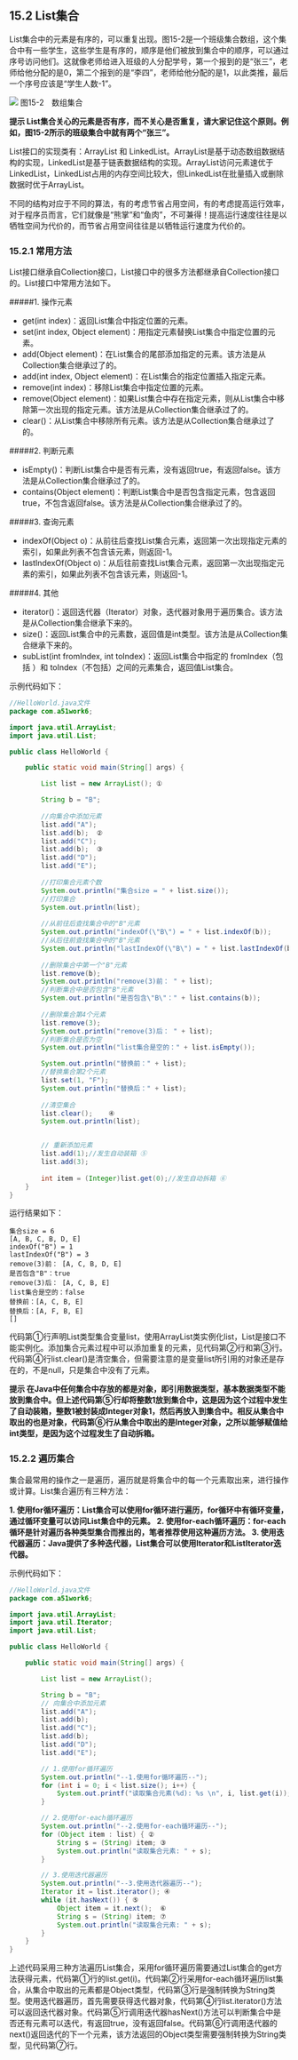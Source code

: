 ## 15.2 List集合

List集合中的元素是有序的，可以重复出现。图15-2是一个班级集合数组，这个集合中有一些学生，这些学生是有序的，顺序是他们被放到集合中的顺序，可以通过序号访问他们。这就像老师给进入班级的人分配学号，第一个报到的是“张三”，老师给他分配的是0，第二个报到的是“李四”，老师给他分配的是1，以此类推，最后一个序号应该是“学生人数-1”。

![](../assets/15-2.jpg)
图15-2　数组集合

**提示 List集合关心的元素是否有序，而不关心是否重复，请大家记住这个原则。例如，图15-2所示的班级集合中就有两个“张三”。**

List接口的实现类有：ArrayList 和 LinkedList。ArrayList是基于动态数组数据结构的实现，LinkedList是基于链表数据结构的实现。ArrayList访问元素速优于LinkedList，LinkedList占用的内存空间比较大，但LinkedList在批量插入或删除数据时优于ArrayList。

不同的结构对应于不同的算法，有的考虑节省占用空间，有的考虑提高运行效率，对于程序员而言，它们就像是“熊掌”和“鱼肉”，不可兼得！提高运行速度往往是以牺牲空间为代价的，而节省占用空间往往是以牺牲运行速度为代价的。

### 15.2.1 常用方法

List接口继承自Collection接口，List接口中的很多方法都继承自Collection接口的。List接口中常用方法如下。

#####1.  操作元素

*   get(int index)：返回List集合中指定位置的元素。
*   set(int index, Object element)：用指定元素替换List集合中指定位置的元素。
*   add(Object element)：在List集合的尾部添加指定的元素。该方法是从Collection集合继承过了的。
*   add(int index, Object element)：在List集合的指定位置插入指定元素。
*   remove(int index)：移除List集合中指定位置的元素。
*   remove(Object element)：如果List集合中存在指定元素，则从List集合中移除第一次出现的指定元素。该方法是从Collection集合继承过了的。
*   clear()：从List集合中移除所有元素。该方法是从Collection集合继承过了的。

#####2.  判断元素

*   isEmpty()：判断List集合中是否有元素，没有返回true，有返回false。该方法是从Collection集合继承过了的。
*   contains(Object element)：判断List集合中是否包含指定元素，包含返回true，不包含返回false。该方法是从Collection集合继承过了的。

#####3.  查询元素

*   indexOf(Object o)：从前往后查找List集合元素，返回第一次出现指定元素的索引，如果此列表不包含该元素，则返回-1。
*   lastIndexOf(Object o)：从后往前查找List集合元素，返回第一次出现指定元素的索引，如果此列表不包含该元素，则返回-1。

#####4.  其他

*   iterator()：返回迭代器（Iterator）对象，迭代器对象用于遍历集合。该方法是从Collection集合继承下来的。
*   size()：返回List集合中的元素数，返回值是int类型。该方法是从Collection集合继承下来的。
*   subList(int fromIndex, int toIndex)：返回List集合中指定的 fromIndex（包括 ）和 toIndex（不包括）之间的元素集合，返回值List集合。

示例代码如下：

```java
//HelloWorld.java文件
package com.a51work6;

import java.util.ArrayList;
import java.util.List;

public class HelloWorld {

	public static void main(String[] args) {

		List list = new ArrayList(); ①

		String b = "B";
		
		//向集合中添加元素
		list.add("A");
		list.add(b);  ②
		list.add("C");
		list.add(b);  ③
		list.add("D");
		list.add("E");
		
		//打印集合元素个数
		System.out.println("集合size = " + list.size());
		//打印集合
		System.out.println(list);
		
		//从前往后查找集合中的"B"元素
		System.out.println("indexOf(\"B\") = " + list.indexOf(b));
		//从后往前查找集合中的"B"元素
		System.out.println("lastIndexOf(\"B\") = " + list.lastIndexOf(b));
		
		//删除集合中第一个"B"元素
		list.remove(b);		
		System.out.println("remove(3)前： " + list);
		//判断集合中是否包含"B"元素
		System.out.println("是否包含\"B\"：" + list.contains(b));	
		
		//删除集合第4个元素
		list.remove(3);
		System.out.println("remove(3)后： " + list);
		//判断集合是否为空
		System.out.println("list集合是空的：" + list.isEmpty());

		System.out.println("替换前：" + list);
		//替换集合第2个元素
		list.set(1, "F");
		System.out.println("替换后：" + list);
		
		//清空集合
		list.clear();	 ④
		System.out.println(list);


		// 重新添加元素
		list.add(1);//发生自动装箱 ⑤
		list.add(3);
			
		int item = (Integer)list.get(0);//发生自动拆箱 ⑥
	}
}
```

运行结果如下：

	集合size = 6
	[A, B, C, B, D, E]
	indexOf("B") = 1
	lastIndexOf("B") = 3
	remove(3)前： [A, C, B, D, E]
	是否包含"B"：true
	remove(3)后： [A, C, B, E]
	list集合是空的：false
	替换前：[A, C, B, E]
	替换后：[A, F, B, E]
	[]

代码第①行声明List类型集合变量list，使用ArrayList类实例化list，List是接口不能实例化。添加集合元素过程中可以添加重复的元素，见代码第②行和第③行。代码第④行list.clear()是清空集合，但需要注意的是变量list所引用的对象还是存在的，不是null，只是集合中没有了元素。

**提示 在Java中任何集合中存放的都是对象，即引用数据类型，基本数据类型不能放到集合中。但上述代码第⑤行却将整数1放到集合中，这是因为这个过程中发生了自动装箱，整数1被封装成Integer对象1，然后再放入到集合中。相反从集合中取出的也是对象，代码第⑥行从集合中取出的是Integer对象，之所以能够赋值给int类型，是因为这个过程发生了自动拆箱。**

### 15.2.2 遍历集合

集合最常用的操作之一是遍历，遍历就是将集合中的每一个元素取出来，进行操作或计算。List集合遍历有三种方法：

**1.  使用for循环遍历：List集合可以使用for循环进行遍历，for循环中有循环变量，通过循环变量可以访问List集合中的元素。
2.  使用for-each循环遍历：for-each循环是针对遍历各种类型集合而推出的，笔者推荐使用这种遍历方法。
3.  使用迭代器遍历：Java提供了多种迭代器，List集合可以使用Iterator和ListIterator迭代器。**

示例代码如下：

```java
//HelloWorld.java文件
package com.a51work6;

import java.util.ArrayList;
import java.util.Iterator;
import java.util.List;

public class HelloWorld {

	public static void main(String[] args) {

		List list = new ArrayList();

		String b = "B";
		// 向集合中添加元素
		list.add("A");
		list.add(b);
		list.add("C");
		list.add(b);
		list.add("D");
		list.add("E");

		// 1.使用for循环遍历
		System.out.println("--1.使用for循环遍历--");
		for (int i = 0; i < list.size(); i++) {
			System.out.printf("读取集合元素(%d): %s \n", i, list.get(i)); ①
		}

		// 2.使用for-each循环遍历
		System.out.println("--2.使用for-each循环遍历--");
		for (Object item : list) { ②
			String s = (String) item; ③
			System.out.println("读取集合元素: " + s);
		}

		// 3.使用迭代器遍历
		System.out.println("--3.使用迭代器遍历--");
		Iterator it = list.iterator(); ④
		while (it.hasNext()) { ⑤
			Object item = it.next();  ⑥
			String s = (String) item; ⑦
			System.out.println("读取集合元素: " + s);
		}
	}
}
```

上述代码采用三种方法遍历List集合，采用for循环遍历需要通过List集合的get方法获得元素，代码第①行的list.get(i)。代码第②行采用for-each循环遍历list集合，从集合中取出的元素都是Object类型，代码第③行是强制转换为String类型。使用迭代器遍历，首先需要获得迭代器对象，代码第④行list.iterator()方法可以返回迭代器对象。代码第⑤行调用迭代器hasNext()方法可以判断集合中是否还有元素可以迭代，有返回true，没有返回false。代码第⑥行调用迭代器的next()返回迭代的下一个元素，该方法返回的Object类型需要强制转换为String类型，见代码第⑦行。